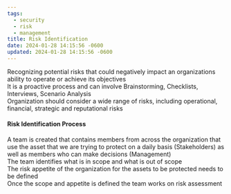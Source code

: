 ```yaml
---
tags:
  - security
  - risk
  - management
title: Risk Identification
date: 2024-01-28 14:15:56 -0600
updated: 2024-01-28 14:15:56 -0600
---
```


Recognizing potential risks that could negatively impact an organizations ability to operate or achieve its objectives  
It is a proactive process and can involve Brainstorming, Checklists, Interviews, Scenario Analysis  
Organization should consider a wide range of risks, including operational, financial, strategic and reputational risks

#### Risk Identification Process
A team is created that contains members from across the organization that use the asset that we are trying to protect on a daily basis (Stakeholders) as well as members who can make decisions (Management)  
The team identifies what is in scope and what is out of scope  
The risk appetite of the organization for the assets to be protected needs to be defined  
Once the scope and appetite is defined the team works on risk assessment
